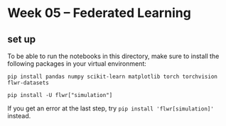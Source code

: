 # Week 05 – Federated Learning


## set up

To be able to run the notebooks in this directory, make sure to install the following packages in your virtual environment:
```
pip install pandas numpy scikit-learn matplotlib torch torchvision flwr-datasets

pip install -U flwr["simulation"]
```

If you get an error at the last step, try `pip install 'flwr[simulation]'` instead.
